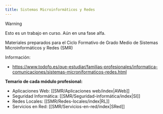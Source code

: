 ```yaml
---
title: Sistemas Microinformáticos y Redes
---
```

> [!warning]
> Esto es un trabajo en curso. Aún en una fase alfa.


Materiales preparados para el Ciclo Formativo de Grado Medio de Sistemas Microinformáticos y Redes (SMR)

Información:
- https://www.todofp.es/que-estudiar/familias-profesionales/informatica-comunicaciones/sistemas-microniformaticos-redes.html

**Temario de cada módulo profesional:**
- Aplicaciones Web: [[SMR/Aplicaciones web/index|AWeb]]
- Seguridad Informática: [[SMR/Seguridad-informática/index|SI]]
- Redes Locales: [[SMR/Redes-locales/index|RL]]
- Servicios en Red: [[SMR/Servicios-en-red/index|SRed]]
